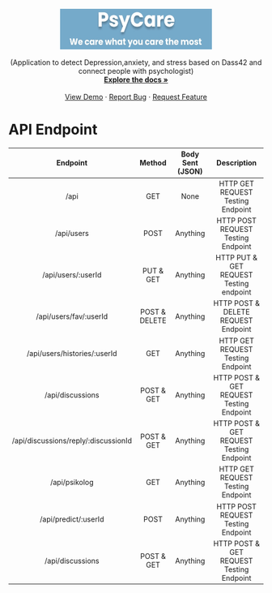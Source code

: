 <br />
<div align="center">
  <a href="https://github.com/POWERARE/PsycareProject">
    <img src="Image/1652338802082.jpg" alt="Logo" width="300" height="80">
  </a>


  <p align="center">
    (Application to detect Depression,anxiety, and stress based on Dass42 and connect people with psychologist) 
    <br />
    <a href="https://github.com/POWERARE/PsycareProject"><strong>Explore the docs »</strong></a>
    <br />
    <br />
    <a href="https://github.com/POWERARE/PsycareProject">View Demo</a>
    ·
    <a href="https://github.com/POWERARE/PsycareProject/issues">Report Bug</a>
    ·
    <a href="https://github.com/POWERARE/PsycareProject/issues">Request Feature</a>
  </p>
</div>

# API Endpoint
|     Endpoint                         |   Method      | Body Sent (JSON) |              Description                       |
|:-----------------------------------: | :-----------: | :--------------: | :--------------------------------------------: |
| /api                                 |     GET       |       None       |   HTTP GET REQUEST Testing Endpoint            |
| /api/users                           |    POST       |     Anything     |   HTTP POST REQUEST Testing Endpoint           |
| /api/users/:userId                   | PUT & GET     |     Anything     |   HTTP PUT & GET REQUEST Testing  endpoint     |
| /api/users/fav/:userId               | POST & DELETE |     Anything     |   HTTP POST & DELETE REQUEST  Endpoint         |
| /api/users/histories/:userId         | GET           |     Anything     |   HTTP GET REQUEST Testing Endpoint            |
| /api/discussions                     | POST & GET    |     Anything     |   HTTP POST & GET REQUEST Testing Endpoint     |
| /api/discussions/reply/:discussionId | POST & GET    |     Anything     |   HTTP POST & GET REQUEST Testing Endpoint     |
| /api/psikolog                        | GET           |     Anything     |   HTTP GET REQUEST Testing Endpoint            |
| /api/predict/:userId                 | POST          |     Anything     |   HTTP POST REQUEST Testing Endpoint           |
| /api/discussions                     | POST & GET    |     Anything     |   HTTP POST & GET REQUEST Testing Endpoint     |
